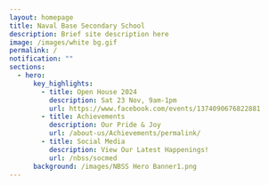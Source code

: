 ```yaml
---
layout: homepage
title: Naval Base Secondary School
description: Brief site description here
image: /images/white bg.gif
permalink: /
notification: ""
sections:
  - hero:
      key_highlights:
        - title: Open House 2024
          description: Sat 23 Nov, 9am-1pm
          url: https://www.facebook.com/events/1374090676822881
        - title: Achievements
          description: Our Pride & Joy
          url: /about-us/Achievements/permalink/
        - title: Social Media
          description: View Our Latest Happenings!
          url: /nbss/socmed
      background: /images/NBSS Hero Banner1.png
---
```


